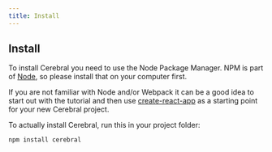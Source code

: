 ```yaml
---
title: Install
---
```


## Install

To install Cerebral you need to use the Node Package Manager. NPM is part of [Node](https://nodejs.org/en/), so please install that on your computer first.

If you are not familiar with Node and/or Webpack it can be a good idea to start out with the tutorial and then use [create-react-app](https://facebook.github.io/react/blog/2016/07/22/create-apps-with-no-configuration.html) as a starting point for your new Cerebral project.

To actually install Cerebral, run this in your project folder:

`npm install cerebral`
